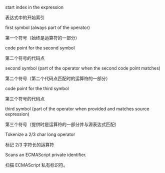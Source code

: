 start index in the expression

表达式中的开始索引

first symbol \(always part of the operator\)

第一个符号（始终是运算符的一部分）

code point for the second symbol

第二个符号的代码点

second symbol \(part of the operator when the second code point matches\)

第二个符号（第二个代码点匹配时的运算符的一部分）

code point for the third symbol

第三个符号的代码点

third symbol \(part of the operator when provided and matches source expression\)

第三个符号（提供时是运算符的一部分并与源表达式匹配）

Tokenize a 2/3 char long operator

标记 2/3 字符长的运算符

Scans an ECMAScript private identifier.

扫描 ECMAScript 私有标识符。